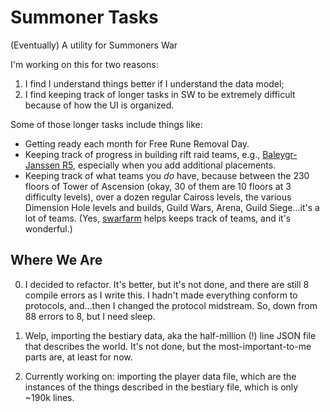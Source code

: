#  Summoner Tasks

(Eventually) A utility for Summoners War

I'm working on this for two reasons:

1. I find I understand things better if I understand the data model;
2. I find keeping track of longer tasks in SW to be extremely difficult because of how the UI is organized.

Some of those longer tasks include things like:

* Getting ready each month for Free Rune Removal Day.
* Keeping track of progress in building rift raid teams, e.g., [Baleygr-Janssen R5](https://www.reddit.com/r/summonerswar/comments/dgyqsp/bj5_balegyr_janssen_r5_guide/), especially when you add additional placements.
* Keeping track of what teams you *do* have, because between the 230 floors of Tower of Ascension (okay, 30 of them are 10 floors at 3 difficulty levels), over a dozen regular Caiross levels, the various Dimension Hole levels and builds, Guild Wars, Arena, Guild Siege…it's a lot of teams. (Yes, [swarfarm](https://swarfarm.com) helps keeps track of teams, and it's wonderful.)

## Where We Are

0. I decided to refactor. It's better, but it's not done, and there are still 8 compile errors as I write this. I hadn't made everything conform to protocols, and…then I changed the protocol midstream. So, down from 88 errors to 8, but I need sleep.

1. Welp, importing the bestiary data, aka the half-million (!) line JSON file that describes the world. It's not done, but the most-important-to-me parts are, at least for now.

2. Currently working on: importing the player data file, which are the instances of the things described in the bestiary file, which is only ~190k lines.
